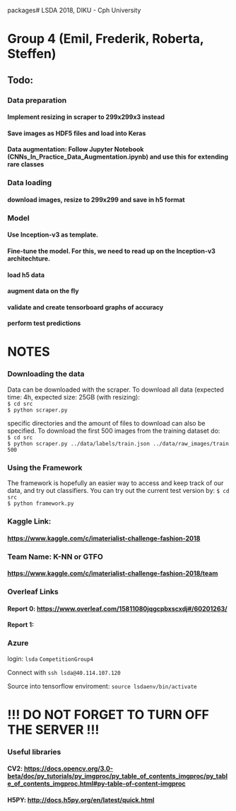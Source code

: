 packages# LSDA
2018, DIKU - Cph University

# Group 4 (Emil, Frederik, Roberta, Steffen)


## Todo:
### Data preparation
#### Implement resizing in scraper to 299x299x3 instead
#### Save images as HDF5 files and load into Keras
#### Data augmentation: Follow Jupyter Notebook (CNNs_In_Practice_Data_Augmentation.ipynb) and use this for extending rare classes

### Data loading
#### download images, resize to 299x299 and save in h5 format

### Model
#### Use Inception-v3 as template.
#### Fine-tune the model. For this, we need to read up on the Inception-v3 architechture.
#### load h5 data
#### augment data on the fly
#### validate and create tensorboard graphs of accuracy
#### perform test predictions

# NOTES

### Downloading the data
Data can be downloaded with the scraper. To download all data (expected time: 4h, expected size: 25GB (with resizing):  
`$ cd src`  
`$ python scraper.py`  
  
specific directories and the amount of files to download can also be specified. To download the first 500 images from the training dataset do:  
`$ cd src`  
`$ python scraper.py ../data/labels/train.json ../data/raw_images/train 500`

### Using the Framework
The framework is hopefully an easier way to access and keep track of our data, and try out classifiers. You can try out the current test version by:
`$ cd src`  
`$ python framework.py`  


### Kaggle Link:
#### https://www.kaggle.com/c/imaterialist-challenge-fashion-2018

### Team Name: K-NN or GTFO
#### https://www.kaggle.com/c/imaterialist-challenge-fashion-2018/team

### Overleaf Links
#### Report 0: https://www.overleaf.com/15811080jqgcpbxscxdj#/60201263/
#### Report 1: 

### Azure
login:
`lsda`
`CompetitionGroup4`

Connect with 
`ssh lsda@40.114.107.120`

Source into tensorflow enviroment:
`source lsdaenv/bin/activate`

# !!! DO NOT FORGET TO TURN OFF THE SERVER !!!

### Useful libraries
#### CV2: https://docs.opencv.org/3.0-beta/doc/py_tutorials/py_imgproc/py_table_of_contents_imgproc/py_table_of_contents_imgproc.html#py-table-of-content-imgproc
#### H5PY: http://docs.h5py.org/en/latest/quick.html


